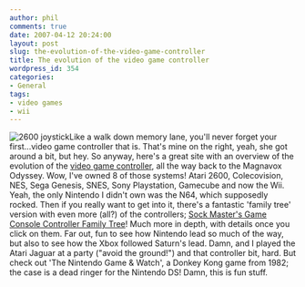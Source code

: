 ```yaml
---
author: phil
comments: true
date: 2007-04-12 20:24:00
layout: post
slug: the-evolution-of-the-video-game-controller
title: The evolution of the video game controller
wordpress_id: 354
categories:
- General
tags:
- video games
- wii
---
```


![2600 joystick](http://fak3r.com/wp-content/uploads/2007/01/2600_joystick.jpg)Like a walk down memory lane, you'll never forget your first...video game controller that is.  That's mine on the right, yeah, she got around a bit, but hey.  So anyway, here's a great site with an overview of the evolution of the [video game controller](http://blog.hahauk.com/2007/01/evolution-of-controller.html), all the way back to the Magnavox Odyssey.  Wow, I've owned 8 of those systems!  Atari 2600, Colecovision, NES, Sega Genesis, SNES, Sony Playstation, Gamecube and now the Wii.  Yeah, the only Nintendo I didn't own was the N64, which supposedly rocked.  Then if you really want to get into it, there's a fantastic 'family tree' version with even more (all?) of the controllers; [Sock Master's Game Console Controller Family Tree](http://www.axess.com/twilight/console/)!  Much more in depth, with details once you click on them.  Far out, fun to see how Nintendo lead so much of the way, but also to see how the Xbox followed Saturn's lead.  Damn, and I played the Atari Jaguar at a party ("avoid the ground!") and that controller bit, hard.  But check out 'The Nintendo Game & Watch', a Donkey Kong game from 1982; the case is a dead ringer for the Nintendo DS!  Damn, this is fun stuff.
